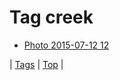 <!--
title: Tag creek
date: 2020-06-28T14:57:48.704Z
tags:
-->
# Tag creek

 * [Photo 2015-07-12 12](123884671937.md)

| [Tags](tags.md) | [Top](index.md) |
